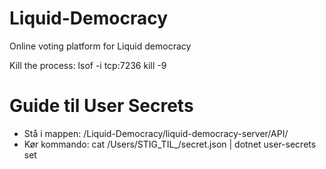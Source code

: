 # Liquid-Democracy
Online voting platform for Liquid democracy 

Kill the process:
lsof -i tcp:7236 
kill -9 <PID>



# Guide til User Secrets
- Stå i mappen: /Liquid-Democracy/liquid-democracy-server/API/
- Kør kommando: cat /Users/STIG_TIL_/secret.json | dotnet user-secrets set